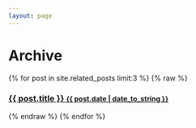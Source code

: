 ```yaml
---
layout: page
---
```


# Archive

{% for post in site.related_posts limit:3 %}
{% raw %}
<h3>
    <a href="{{ post.url }}">
    {{ post.title }}
    <small>{{ post.date | date_to_string }}</small>
    </a>
</h3>
{% endraw %}
{% endfor %}